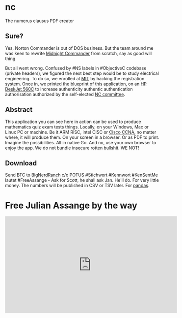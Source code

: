 # nc

The numerus clausus PDF creator

## Sure?

Yes, Norton Commander is out of DOS business.
But the team around me was keen to rewrite 
[Midnight Commander](https://en.wikipedia.org/wiki/Numerus_clausus)
from scratch, say as good will thing.

But all went wrong. Confused by #NS labels in
#ObjectiveC codebase (private headers), we figured
the next best step would be to study electrical engineering.
To do so, we enrolled at [MIT](https://mit.edu) by hacking
the registration system. Once in, we printed the blueprint
of this application, on an 
[HP DeskJet 560C](http://hpmuseum.net/display_item.php?hw=313)
to increase authenticity authentic authentication authorisation
authorized by the self-elected 
[NC committee](https://en.wikipedia.org/wiki/Numerus_clausus).

## Abstract 

This application you can see here in action can be used to
produce mathematics quiz exam tests things. Locally, on your
Windows, Mac or Linux PC or machine. Be it ARM RISC, intel CISC
or [Cisco CCNA](https://www.cisco.com/c/en/us/training-events/training-certifications/certifications/associate/ccna.html),
no matter where, it will produce them. On your screen in a browser.
Or as PDF to print. Imagine the possibilities. All in native Go.
And no, use your own browser to enjoy the app. We do not bundle insecure rotten bullshit.
WE NOT!

## Download 

Send BTC to [BigNerdRanch](https://bignerdranch.com/) c/o [POTUS](https://twitter.com/POTUS)
#Stichwort #Kennwort #KenSentMe lautet #FreeAssange - Ask for Scott, he shall ask Jan. He'll do.
For very little money. The numbers will be published in CSV or TSV later. For [pandas](https://github.com/pandas-dev/pandas).

# Free Julian Assange by the way

<iframe width="560" height="315" src="https://www.youtube.com/embed/chDDhwsynVg" title="YouTube video player" frameborder="0" allow="accelerometer; autoplay; clipboard-write; encrypted-media; gyroscope; picture-in-picture; web-share" allowfullscreen></iframe>
